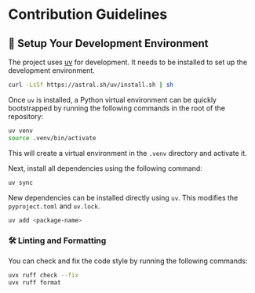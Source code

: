 # Contribution Guidelines
## 🌟 Setup Your Development Environment

The project uses [uv](https://docs.astral.sh/uv/) for development. It needs to be installed to set up the development environment.

```bash
curl -LsSf https://astral.sh/uv/install.sh | sh
```

Once `uv` is installed, a Python virtual environment can be quickly bootstrapped by running the following commands in the root of the repository:

```bash
uv venv
source .venv/bin/activate
```

This will create a virtual environment in the `.venv` directory and activate it.

Next, install all dependencies using the following command:

```bash
uv sync
```

New dependencies can be installed directly using `uv`. This modifies the `pyproject.toml` and `uv.lock`.

```bash
uv add <package-name>
```

### 🛠️ Linting and Formatting

You can check and fix the code style by running the following commands:

```bash
uvx ruff check --fix
uvx ruff format
```